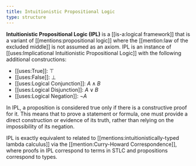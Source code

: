```yaml
---
title: Intuitionistic Propositional Logic
type: structure
---
```

**Intuitionistic Propositional Logic (IPL)** is a [[is-a:logical framework]] that is a variant of [[mentions:propositional logic]] where the [[mention:law of the excluded middle]] is not assumed as an axiom. IPL is an instance of [[uses:Implicational Intuitionistic Propositional Logic]] with the following additional constructions:

 - [[uses:True]]: $\top$
 - [[uses:False]]: $\bot$
 - [[uses:Logical Conjunction]]: $A \land B$
 - [[uses:Logical Disjunction]]: $A \lor B$
 - [[uses:Logical Negation]]: $\neg A$

In IPL, a proposition is considered true only if there is a constructive proof for it. This means that to prove a statement or formula, one must provide a direct construction or evidence of its truth, rather than relying on the impossibility of its negation.

IPL is exactly equivalent to related to [[mentions:intuitionistically-typed lambda calculus]] via the [[mention:Curry-Howard Correspondence]], where proofs in IPL correspond to terms in STLC and propositions correspond to types.